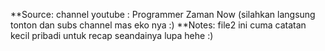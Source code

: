 **Source: channel youtube : Programmer Zaman Now (silahkan langsung tonton dan subs channel mas eko nya :)
**Notes: file2 ini cuma catatan kecil pribadi untuk recap seandainya lupa hehe :)